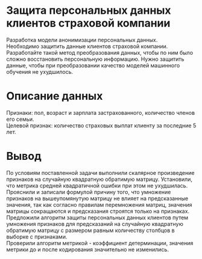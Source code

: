 # Защита персональных данных клиентов страховой компании
Разработка модели анонимизации персональных данных.  
Необходимо защитить данные клиентов страховой компании. Разработайте такой метод преобразования данных, чтобы по ним было сложно восстановить персональную информацию. Нужно защитить данные, чтобы при преобразовании качество моделей машинного обучения не ухудшилось.

# Описание данных

Признаки: пол, возраст и зарплата застрахованного, количество членов его семьи.  
Целевой признак: количество страховых выплат клиенту за последние 5 лет.

# Вывод  
По условиям поставленной задачи выполнили скалярное произведение признаков на случайную квадратную обратимую матрицу. Установили, что метрика средней квадратичной ошибки при этом не ухудшилась.  
Прояснили и записали формулой причину того, что умножение признаков на вышеупомянутую матрицу не влияет на предсказанные значения, так как согласно правилам перемножения матриц, значения матрицы сокращаются и предсказания строятся только на признаках.  
Предложили алгоритм защиты персональных данных клиентов путем умножения признаков для предсказаний на случайную квадратную обратимую матрицу с размером равным количеству столбцов в выборке с признаками.  
Проверили алгоритм метрикой - коэффициент детерминации, значения метрики до и после кодирования значительно не изменились.  